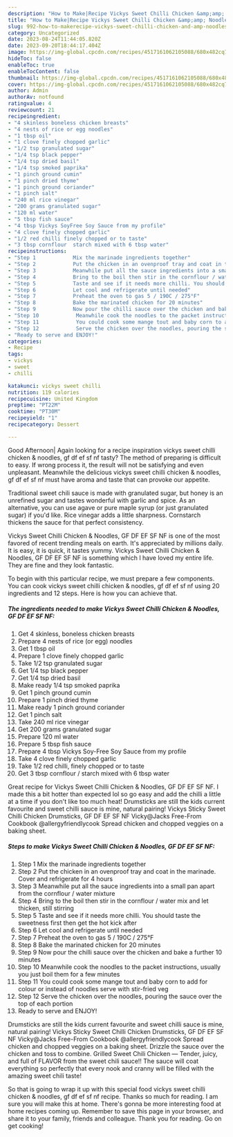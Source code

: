```yaml
---
description: "How to Make|Recipe Vickys Sweet Chilli Chicken &amp;amp; Noodles, GF DF EF SF NF {That is Delicious"
title: "How to Make|Recipe Vickys Sweet Chilli Chicken &amp;amp; Noodles, GF DF EF SF NF {That is Delicious"
slug: 992-how-to-makerecipe-vickys-sweet-chilli-chicken-and-amp-noodles-gf-df-ef-sf-nf-that-is-delicious
category: Uncategorized
date: 2023-08-24T11:44:05.820Z
date: 2023-09-20T18:44:17.404Z
image: https://img-global.cpcdn.com/recipes/4517161062105088/680x482cq70/vickys-sweet-chilli-chicken-noodles-gf-df-ef-sf-nf-recipe-main-photo.jpg
hideToc: false
enableToc: true
enableTocContent: false
thumbnail: https://img-global.cpcdn.com/recipes/4517161062105088/680x482cq70/vickys-sweet-chilli-chicken-noodles-gf-df-ef-sf-nf-recipe-main-photo.jpg
cover: https://img-global.cpcdn.com/recipes/4517161062105088/680x482cq70/vickys-sweet-chilli-chicken-noodles-gf-df-ef-sf-nf-recipe-main-photo.jpg
author: Admin
authorAv: notfound
ratingvalue: 4
reviewcount: 21
recipeingredient:
- "4 skinless boneless chicken breasts"
- "4 nests of rice or egg noodles"
- "1 tbsp oil"
- "1 clove finely chopped garlic"
- "1/2 tsp granulated sugar"
- "1/4 tsp black pepper"
- "1/4 tsp dried basil"
- "1/4 tsp smoked paprika"
- "1 pinch ground cumin"
- "1 pinch dried thyme"
- "1 pinch ground coriander"
- "1 pinch salt"
- "240 ml rice vinegar"
- "200 grams granulated sugar"
- "120 ml water"
- "5 tbsp fish sauce"
- "4 tbsp Vickys SoyFree Soy Sauce from my profile"
- "4 clove finely chopped garlic"
- "1/2 red chilli finely chopped or to taste"
- "3 tbsp cornflour  starch mixed with 6 tbsp water"
recipeinstructions:
- "Step 1            Mix the marinade ingredients together"
- "Step 2            Put the chicken in an ovenproof tray and coat in the marinade. Cover and refrigerate for 4 hours"
- "Step 3            Meanwhile put all the sauce ingredients into a small pan apart from the cornflour / water mixture"
- "Step 4            Bring to the boil then stir in the cornflour / water mix and let thicken, still stirring"
- "Step 5            Taste and see if it needs more chilli. You should taste the sweetness first then get the hot kick after"
- "Step 6            Let cool and refrigerate until needed"
- "Step 7            Preheat the oven to gas 5 / 190C / 275°F"
- "Step 8            Bake the marinated chicken for 20 minutes"
- "Step 9            Now pour the chilli sauce over the chicken and bake a further 10 minutes"
- "Step 10            Meanwhile cook the noodles to the packet instructions, usually you just boil them for a few minutes"
- "Step 11            You could cook some mange tout and baby corn to add for colour or instead of noodles serve with stir-fried veg"
- "Step 12            Serve the chicken over the noodles, pouring the sauce over the top of each portion"
- "Ready to serve and ENJOY!"
categories:
- Recipe
tags:
- vickys
- sweet
- chilli

katakunci: vickys sweet chilli 
nutrition: 119 calories
recipecuisine: United Kingdom
preptime: "PT22M"
cooktime: "PT30M"
recipeyield: "1"
recipecategory: Dessert

---
```



Good Afternoon| Again looking for a recipe inspiration vickys sweet chilli chicken &amp; noodles, gf df ef sf nf tasty? The method of preparing is difficult to easy. If wrong process it, the result will not be satisfying and even unpleasant. Meanwhile the delicious vickys sweet chilli chicken &amp; noodles, gf df ef sf nf must have aroma and taste that can provoke our appetite.





Traditional sweet chili sauce is made with granulated sugar, but honey is an unrefined sugar and tastes wonderful with garlic and spice. As an alternative, you can use agave or pure maple syrup (or just granulated sugar) if you&#39;d like. Rice vinegar adds a little sharpness. Cornstarch thickens the sauce for that perfect consistency.

Vickys Sweet Chilli Chicken &amp; Noodles, GF DF EF SF NF is one of the most favored of recent trending meals on earth. It's appreciated by millions daily. It is easy, it is quick, it tastes yummy. Vickys Sweet Chilli Chicken &amp; Noodles, GF DF EF SF NF is something which I have loved my entire life. They are fine and they look fantastic.


To begin with this particular recipe, we must prepare a few components. You can cook vickys sweet chilli chicken &amp; noodles, gf df ef sf nf using 20 ingredients and 12 steps. Here is how you can achieve that.

<!--inarticleads1-->

##### The ingredients needed to make Vickys Sweet Chilli Chicken &amp; Noodles, GF DF EF SF NF:

1. Get 4 skinless, boneless chicken breasts
1. Prepare 4 nests of rice (or egg) noodles
1. Get 1 tbsp oil
1. Prepare 1 clove finely chopped garlic
1. Take 1/2 tsp granulated sugar
1. Get 1/4 tsp black pepper
1. Get 1/4 tsp dried basil
1. Make ready 1/4 tsp smoked paprika
1. Get 1 pinch ground cumin
1. Prepare 1 pinch dried thyme
1. Make ready 1 pinch ground coriander
1. Get 1 pinch salt
1. Take 240 ml rice vinegar
1. Get 200 grams granulated sugar
1. Prepare 120 ml water
1. Prepare 5 tbsp fish sauce
1. Prepare 4 tbsp Vickys Soy-Free Soy Sauce from my profile
1. Take 4 clove finely chopped garlic
1. Take 1/2 red chilli, finely chopped or to taste
1. Get 3 tbsp cornflour / starch mixed with 6 tbsp water


Great recipe for Vickys Sweet Chilli Chicken &amp; Noodles, GF DF EF SF NF. I made this a bit hotter than expected lol so go easy and add the chilli a little at a time if you don&#39;t like too much heat! Drumsticks are still the kids current favourite and sweet chilli sauce is mine, natural pairing! Vickys Sticky Sweet Chilli Chicken Drumsticks, GF DF EF SF NF Vicky@Jacks Free-From Cookbook @allergyfriendlycook Spread chicken and chopped veggies on a baking sheet. 

<!--inarticleads2-->

##### Steps to make Vickys Sweet Chilli Chicken &amp; Noodles, GF DF EF SF NF:

1. Step 1            Mix the marinade ingredients together
1. Step 2            Put the chicken in an ovenproof tray and coat in the marinade. Cover and refrigerate for 4 hours
1. Step 3            Meanwhile put all the sauce ingredients into a small pan apart from the cornflour / water mixture
1. Step 4            Bring to the boil then stir in the cornflour / water mix and let thicken, still stirring
1. Step 5            Taste and see if it needs more chilli. You should taste the sweetness first then get the hot kick after
1. Step 6            Let cool and refrigerate until needed
1. Step 7            Preheat the oven to gas 5 / 190C / 275°F
1. Step 8            Bake the marinated chicken for 20 minutes
1. Step 9            Now pour the chilli sauce over the chicken and bake a further 10 minutes
1. Step 10            Meanwhile cook the noodles to the packet instructions, usually you just boil them for a few minutes
1. Step 11            You could cook some mange tout and baby corn to add for colour or instead of noodles serve with stir-fried veg
1. Step 12            Serve the chicken over the noodles, pouring the sauce over the top of each portion
1. Ready to serve and ENJOY!

Drumsticks are still the kids current favourite and sweet chilli sauce is mine, natural pairing! Vickys Sticky Sweet Chilli Chicken Drumsticks, GF DF EF SF NF Vicky@Jacks Free-From Cookbook @allergyfriendlycook Spread chicken and chopped veggies on a baking sheet. Drizzle the sauce over the chicken and toss to combine. Grilled Sweet Chili Chicken — Tender, juicy, and full of FLAVOR from the sweet chili sauce!! The sauce will coat everything so perfectly that every nook and cranny will be filled with the amazing sweet chili taste! 

So that is going to wrap it up with this special food vickys sweet chilli chicken &amp; noodles, gf df ef sf nf recipe. Thanks so much for reading. I am sure you will make this at home. There's gonna be more interesting food at home recipes coming up. Remember to save this page in your browser, and share it to your family, friends and colleague. Thank you for reading. Go on get cooking!
